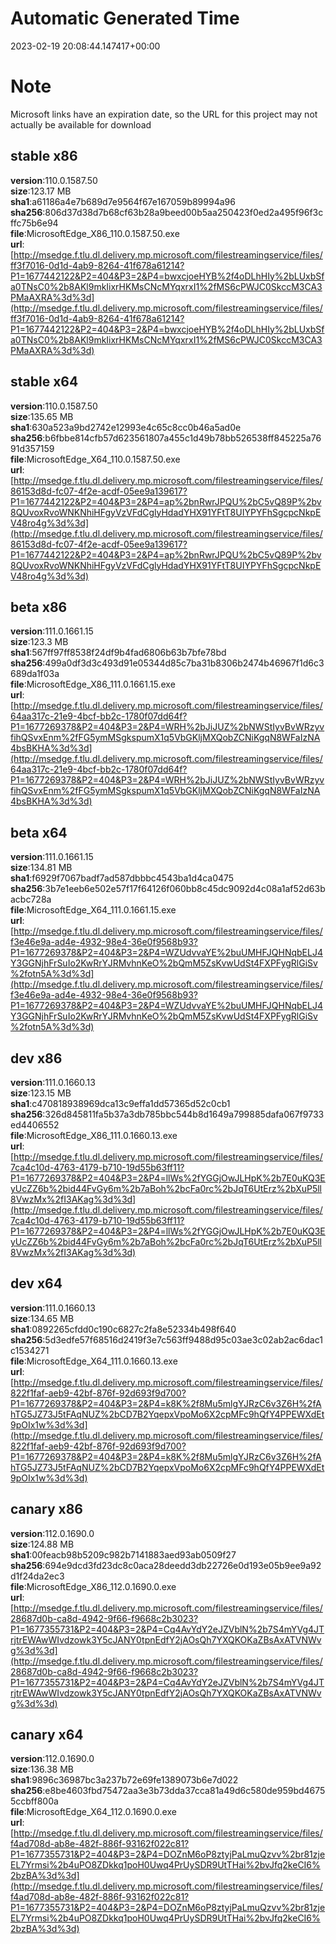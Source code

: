 # Automatic Generated Time
2023-02-19 20:08:44.147417+00:00

# Note
Microsoft links have an expiration date, so the URL for this project may not actually be available for download

## stable x86
**version**:110.0.1587.50  
**size**:123.17 MB  
**sha1**:a61186a4e7b689d7e9564f67e167059b89994a96  
**sha256**:806d37d38d7b68cf63b28a9beed00b5aa250423f0ed2a495f96f3cffc75b6e94  
**file**:MicrosoftEdge_X86_110.0.1587.50.exe  
**url**:[http://msedge.f.tlu.dl.delivery.mp.microsoft.com/filestreamingservice/files/ff3f7016-0d1d-4ab9-8264-41f678a61214?P1=1677442122&P2=404&P3=2&P4=bwxcjoeHYB%2f4oDLhHIy%2bLUxbSfa0TNsC0%2b8AKl9mkIixrHKMsCNcMYqxrxI1%2fMS6cPWJC0SkccM3CA3PMaAXRA%3d%3d](http://msedge.f.tlu.dl.delivery.mp.microsoft.com/filestreamingservice/files/ff3f7016-0d1d-4ab9-8264-41f678a61214?P1=1677442122&P2=404&P3=2&P4=bwxcjoeHYB%2f4oDLhHIy%2bLUxbSfa0TNsC0%2b8AKl9mkIixrHKMsCNcMYqxrxI1%2fMS6cPWJC0SkccM3CA3PMaAXRA%3d%3d)  

## stable x64
**version**:110.0.1587.50  
**size**:135.65 MB  
**sha1**:630a523a9bd2742e12993e4c65c8cc0b46a5ad0e  
**sha256**:b6fbbe814cfb57d623561807a455c1d49b78bb526538ff845225a7691d357159  
**file**:MicrosoftEdge_X64_110.0.1587.50.exe  
**url**:[http://msedge.f.tlu.dl.delivery.mp.microsoft.com/filestreamingservice/files/86153d8d-fc07-4f2e-acdf-05ee9a139617?P1=1677442122&P2=404&P3=2&P4=ap%2bnRwrJPQU%2bC5vQ89P%2bv8QUvoxRvoWNKNhiHFgyVzVFdCglyHdadYHX91YFtT8UIYPYFhSgcpcNkpEV48ro4g%3d%3d](http://msedge.f.tlu.dl.delivery.mp.microsoft.com/filestreamingservice/files/86153d8d-fc07-4f2e-acdf-05ee9a139617?P1=1677442122&P2=404&P3=2&P4=ap%2bnRwrJPQU%2bC5vQ89P%2bv8QUvoxRvoWNKNhiHFgyVzVFdCglyHdadYHX91YFtT8UIYPYFhSgcpcNkpEV48ro4g%3d%3d)  

## beta x86
**version**:111.0.1661.15  
**size**:123.3 MB  
**sha1**:567ff97ff8538f24df9b4fad6806b63b7bfe78bd  
**sha256**:499a0df3d3c493d91e05344d85c7ba31b8306b2474b46967f1d6c3689da1f03a  
**file**:MicrosoftEdge_X86_111.0.1661.15.exe  
**url**:[http://msedge.f.tlu.dl.delivery.mp.microsoft.com/filestreamingservice/files/64aa317c-21e9-4bcf-bb2c-1780f07dd64f?P1=1677269378&P2=404&P3=2&P4=WRH%2bJiJUZ%2bNWStIyvBvWRzyvfihQSvxEnm%2fFG5ymMSgkspumX1q5VbGKljMXQobZCNiKgqN8WFaIzNA4bsBKHA%3d%3d](http://msedge.f.tlu.dl.delivery.mp.microsoft.com/filestreamingservice/files/64aa317c-21e9-4bcf-bb2c-1780f07dd64f?P1=1677269378&P2=404&P3=2&P4=WRH%2bJiJUZ%2bNWStIyvBvWRzyvfihQSvxEnm%2fFG5ymMSgkspumX1q5VbGKljMXQobZCNiKgqN8WFaIzNA4bsBKHA%3d%3d)  

## beta x64
**version**:111.0.1661.15  
**size**:134.81 MB  
**sha1**:f6929f7067badf7ad587dbbbc4543ba1d4ca0475  
**sha256**:3b7e1eeb6e502e57f17f64126f060bb8c45dc9092d4c08a1af52d63bacbc728a  
**file**:MicrosoftEdge_X64_111.0.1661.15.exe  
**url**:[http://msedge.f.tlu.dl.delivery.mp.microsoft.com/filestreamingservice/files/f3e46e9a-ad4e-4932-98e4-36e0f9568b93?P1=1677269378&P2=404&P3=2&P4=WZUdvvaYE%2buUMHFJQHNqbELJ4Y3GGNjhFrSuIo2KwRrYJRMvhnKeO%2bQmM5ZsKvwUdSt4FXPFygRlGiSv%2fotn5A%3d%3d](http://msedge.f.tlu.dl.delivery.mp.microsoft.com/filestreamingservice/files/f3e46e9a-ad4e-4932-98e4-36e0f9568b93?P1=1677269378&P2=404&P3=2&P4=WZUdvvaYE%2buUMHFJQHNqbELJ4Y3GGNjhFrSuIo2KwRrYJRMvhnKeO%2bQmM5ZsKvwUdSt4FXPFygRlGiSv%2fotn5A%3d%3d)  

## dev x86
**version**:111.0.1660.13  
**size**:123.15 MB  
**sha1**:c470818938969dca13c9effa1dd57365d52c0cb1  
**sha256**:326d845811fa5b37a3db785bbc544b8d1649a799885dafa067f9733ed4406552  
**file**:MicrosoftEdge_X86_111.0.1660.13.exe  
**url**:[http://msedge.f.tlu.dl.delivery.mp.microsoft.com/filestreamingservice/files/7ca4c10d-4763-4179-b710-19d55b63ff11?P1=1677269378&P2=404&P3=2&P4=llWs%2fYGGjOwJLHpK%2b7E0uKQ3EyUcZZ6b%2bid44FvGy6m%2b7aBoh%2bcFa0rc%2bJqT6UtErz%2bXuP5ll8VwzMx%2fI3AKag%3d%3d](http://msedge.f.tlu.dl.delivery.mp.microsoft.com/filestreamingservice/files/7ca4c10d-4763-4179-b710-19d55b63ff11?P1=1677269378&P2=404&P3=2&P4=llWs%2fYGGjOwJLHpK%2b7E0uKQ3EyUcZZ6b%2bid44FvGy6m%2b7aBoh%2bcFa0rc%2bJqT6UtErz%2bXuP5ll8VwzMx%2fI3AKag%3d%3d)  

## dev x64
**version**:111.0.1660.13  
**size**:134.65 MB  
**sha1**:0892265cfdd0c190c6827c2fa8e52334b498f640  
**sha256**:5d3edfe57f68516d2419f3e7c563ff9488d95c03ae3c02ab2ac6dac1c1534271  
**file**:MicrosoftEdge_X64_111.0.1660.13.exe  
**url**:[http://msedge.f.tlu.dl.delivery.mp.microsoft.com/filestreamingservice/files/822f1faf-aeb9-42bf-876f-92d693f9d700?P1=1677269378&P2=404&P3=2&P4=k8K%2f8Mu5mlgYJRzC6v3Z6H%2fAhTG5JZ73J5tFAqNUZ%2bCD7B2YqepxVpoMo6X2cpMFc9hQfY4PPEWXdEt9pOIx1w%3d%3d](http://msedge.f.tlu.dl.delivery.mp.microsoft.com/filestreamingservice/files/822f1faf-aeb9-42bf-876f-92d693f9d700?P1=1677269378&P2=404&P3=2&P4=k8K%2f8Mu5mlgYJRzC6v3Z6H%2fAhTG5JZ73J5tFAqNUZ%2bCD7B2YqepxVpoMo6X2cpMFc9hQfY4PPEWXdEt9pOIx1w%3d%3d)  

## canary x86
**version**:112.0.1690.0  
**size**:124.88 MB  
**sha1**:00feacb98b5209c982b7141883aed93ab0509f27  
**sha256**:694e9dcd3fd23dc8c0aca28deedd3db22726e0d193e05b9ee9a92d1f24da2ec3  
**file**:MicrosoftEdge_X86_112.0.1690.0.exe  
**url**:[http://msedge.f.tlu.dl.delivery.mp.microsoft.com/filestreamingservice/files/28687d0b-ca8d-4942-9f66-f9668c2b3023?P1=1677355731&P2=404&P3=2&P4=Cq4AvYdY2eJZVblN%2b7S4mYVg4JTrjtrEWAwWIvdzowk3Y5cJANY0tpnEdfY2jAOsQh7YXQKOKaZBsAxATVNWvg%3d%3d](http://msedge.f.tlu.dl.delivery.mp.microsoft.com/filestreamingservice/files/28687d0b-ca8d-4942-9f66-f9668c2b3023?P1=1677355731&P2=404&P3=2&P4=Cq4AvYdY2eJZVblN%2b7S4mYVg4JTrjtrEWAwWIvdzowk3Y5cJANY0tpnEdfY2jAOsQh7YXQKOKaZBsAxATVNWvg%3d%3d)  

## canary x64
**version**:112.0.1690.0  
**size**:136.38 MB  
**sha1**:9896c36987bc3a237b72e69fe1389073b6e7d022  
**sha256**:e8be4603fbd75472aa3e3b73dda37cca81a49d6c580de959bd46755ccbff800a  
**file**:MicrosoftEdge_X64_112.0.1690.0.exe  
**url**:[http://msedge.f.tlu.dl.delivery.mp.microsoft.com/filestreamingservice/files/f4ad708d-ab8e-482f-886f-93162f022c81?P1=1677355731&P2=404&P3=2&P4=DOZnM6oP8ztyjPaLmuQzvv%2br81zjeEL7Yrmsi%2b4uPO8ZDkkq1poH0Uwq4PrUySDR9UtTHai%2bvJfq2keCI6%2bzBA%3d%3d](http://msedge.f.tlu.dl.delivery.mp.microsoft.com/filestreamingservice/files/f4ad708d-ab8e-482f-886f-93162f022c81?P1=1677355731&P2=404&P3=2&P4=DOZnM6oP8ztyjPaLmuQzvv%2br81zjeEL7Yrmsi%2b4uPO8ZDkkq1poH0Uwq4PrUySDR9UtTHai%2bvJfq2keCI6%2bzBA%3d%3d)  

